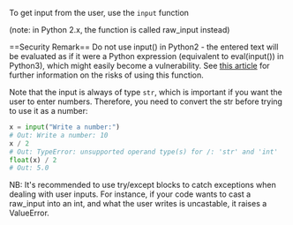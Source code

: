 To get input from the user, use the `input` function

(note: in Python 2.x, the function is called raw_input instead)

==Security Remark== Do not use input() in Python2 - the entered text will be evaluated as if it were a Python expression (equivalent to eval(input()) in Python3), which might easily become a vulnerability. See [this article](https://medium.com/@GallegoDor/python-exploitation-1-input-ac10d3f4491f#.cr6w4z7q8) for further information on the risks of using this function.

Note that the input is always of type `str`, which is important if you want the user to enter numbers. Therefore, you need to convert the str before trying to use it as a number:

```python
x = input("Write a number:")
# Out: Write a number: 10
x / 2
# Out: TypeError: unsupported operand type(s) for /: 'str' and 'int'
float(x) / 2
# Out: 5.0
```

NB: It's recommended to use try/except blocks to catch exceptions when dealing with user inputs. For instance, if your code wants to cast a raw_input into an int, and what the user writes is uncastable, it raises a ValueError.

